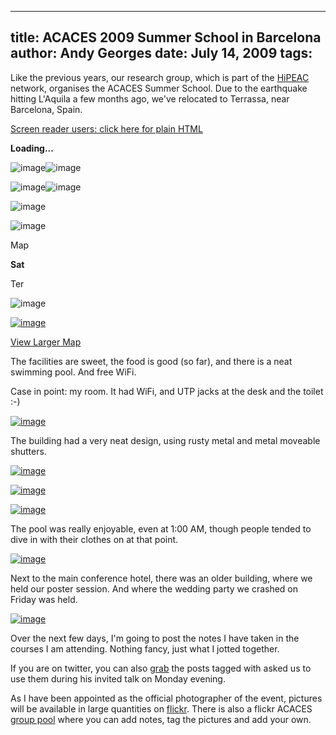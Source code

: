 -----
title:  ACACES 2009 Summer School in Barcelona
author: Andy Georges
date: July 14, 2009
tags: 
-----







Like the previous years, our research group, which is part of the
[HiPEAC](http://hipeac.net/) network, organises the ACACES Summer
School. Due to the earthquake hitting L'Aquila a few months ago, we've
relocated to Terrassa, near Barcelona, Spain.


[Screen reader users: click here for plain
HTML](http://maps.google.com/m?f=q&source=s_q&hl=en&geocode=&q=+Terrassa,+Spain&sll=41.575292,2.059776&sspn=0.002336,0.00567&ie=UTF8&t=k&ll=41.57526,2.060366&spn=0.011237,0.018239&z=15&iwloc=A&output=embed&oi=screenreader)


**Loading...**


![image](ED789A18-022E-4AC7-BDD5-00755B73EFEE-1.jpg)![image](ED789A18-022E-4AC7-BDD5-00755B73EFEE-2.jpg)


![image](ED789A18-022E-4AC7-BDD5-00755B73EFEE-3.jpg)![image](ED789A18-022E-4AC7-BDD5-00755B73EFEE-4.jpg)


![image](ED789A18-022E-4AC7-BDD5-00755B73EFEE-5.png)


![image](ED789A18-022E-4AC7-BDD5-00755B73EFEE-6.png)


Map


**Sat**


Ter


![image](ED789A18-022E-4AC7-BDD5-00755B73EFEE-7.png)


[![image](ED789A18-022E-4AC7-BDD5-00755B73EFEE-8.png)](http://maps.google.com/maps?f=q&source=s_q&hl=en&geocode=&q=+Terrassa,+Spain&sll=41.575292,2.059776&sspn=0.002336,0.00567&ie=UTF8&t=k&ll=41.57526,2.060366&spn=0.011237,0.018239&z=15&iwloc=A&source=embed&oi=map_misc&ct=api_logo)


[View Larger
Map](http://maps.google.com/maps?f=q&source=embed&hl=en&geocode=&q=+Terrassa,+Spain&sll=41.575292,2.059776&sspn=0.002336,0.00567&ie=UTF8&t=k&ll=41.57526,2.060366&spn=0.011237,0.018239&z=15&iwloc=A)


The facilities are sweet, the food is good (so far), and there is a neat
swimming pool. And free WiFi.


Case in point: my room. It had WiFi, and UTP jacks at the desk and the
toilet :-)


[![image](ED789A18-022E-4AC7-BDD5-00755B73EFEE-9.jpg)](http://www.flickr.com/photos/itkovian/3714056885/)


The building had a very neat design, using rusty metal and metal
moveable shutters.


[![image](ED789A18-022E-4AC7-BDD5-00755B73EFEE-10.jpg)](http://www.flickr.com/photos/itkovian/3717281474/)


[![image](ED789A18-022E-4AC7-BDD5-00755B73EFEE-11.jpg)](http://www.flickr.com/photos/itkovian/3717250818/)


[![image](ED789A18-022E-4AC7-BDD5-00755B73EFEE-12.jpg)](http://www.flickr.com/photos/itkovian/3720063733/)


The pool was really enjoyable, even at 1:00 AM, though people tended to
dive in with their clothes on at that point.


[![image](ED789A18-022E-4AC7-BDD5-00755B73EFEE-13.jpg)](http://www.flickr.com/photos/itkovian/3717248752/)


Next to the main conference hotel, there was an older building, where we
held our poster session. And where the wedding party we crashed on
Friday was held.


[![image](ED789A18-022E-4AC7-BDD5-00755B73EFEE-14.jpg)](http://www.flickr.com/photos/itkovian/3724557515/)


Over the next few days, I'm going to post the notes I have taken in the
courses I am attending. Nothing fancy, just what I jotted together.


If you are on twitter, you can also
[grab](http://search.twitter.com/search?q=#acaces09) the posts tagged
with 
asked us to use them during his invited talk on Monday evening.


As I have been appointed as the official photographer of the event,
pictures will be available in large quantities on
[flickr](http://www.flickr.com/photos/itkovian/sets/72157621355868826/).
There is also a flickr ACACES [group
pool](http://flickr.com/groups/acaces) where you can add notes, tag the
pictures and add your own.




